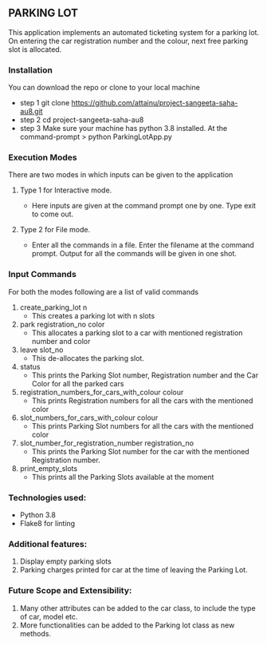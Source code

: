 ## PARKING LOT

This application implements an automated ticketing system for a parking lot.
On entering the car registration number and the colour, next free parking slot is allocated.

### Installation

You can download the repo or clone to your local machine

- step 1
  git clone https://github.com/attainu/project-sangeeta-saha-au8.git
- step 2
  cd project-sangeeta-saha-au8
- step 3
  Make sure your machine has python 3.8 installed.
  At the command-prompt > python ParkingLotApp.py

### Execution Modes

There are two modes in which inputs can be given to the application

1.  Type 1 for Interactive mode.
    - Here inputs are given at the command prompt one by one. Type exit to come out.
2.  Type 2 for File mode.

    - Enter all the commands in a file. Enter the filename at the command prompt. Output for all the commands will be given in one shot.

### Input Commands

For both the modes following are a list of valid commands

1. create_parking_lot n
   - This creates a parking lot with n slots
2. park registration_no color
   - This allocates a parking slot to a car with mentioned registration number and color
3. leave slot_no
   - This de-allocates the parking slot.
4. status
   - This prints the Parking Slot number, Registration number and the Car Color for all the parked cars
5. registration_numbers_for_cars_with_colour colour
   - This prints Registration numbers for all the cars with the mentioned color
6. slot_numbers_for_cars_with_colour colour
   - This prints Parking Slot numbers for all the cars with the mentioned color
7. slot_number_for_registration_number registration_no
   - This prints the Parking Slot number for the car with the mentioned Registration number.
8. print_empty_slots
   - This prints all the Parking Slots available at the moment

### Technologies used:

- Python 3.8
- Flake8 for linting

### Additional features:

1. Display empty parking slots
2. Parking charges printed for car at the time of leaving the Parking Lot.

### Future Scope and Extensibility:

1. Many other attributes can be added to the car class, to include the type of car, model etc.
2. More functionalities can be added to the Parking lot class as new methods.
